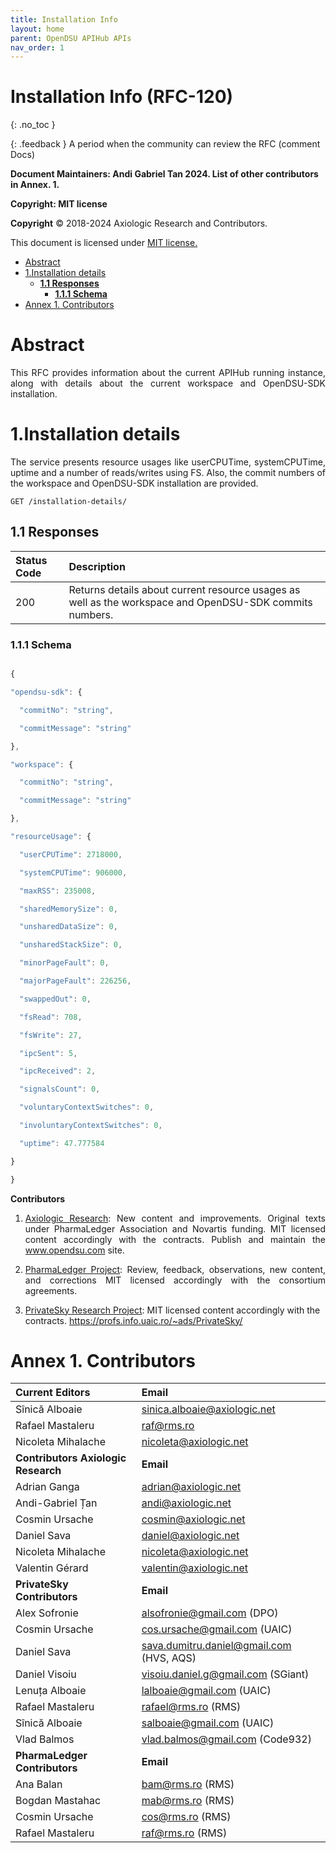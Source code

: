 ```yaml
---
title: Installation Info 
layout: home
parent: OpenDSU APIHub APIs
nav_order: 1
---
```



# **Installation Info (RFC-120)**
{: .no_toc }

{: .feedback }
A period when the community can review the RFC (comment Docs)

**Document Maintainers: Andi Gabriel Tan 2024. List of other contributors in Annex. 1.**

**Copyright: MIT license**

 **Copyright** © 2018-2024 Axiologic Research and Contributors.

This document is licensed under [MIT license.](https://en.wikipedia.org/wiki/MIT_License)


<!-- TOC -->
* [Abstract](#abstract)
* [1.Installation details](#1installation-details)
  * [**1.1 Responses**](#11-responses)
    * [**1.1.1 Schema**](#111-schema)
* [Annex 1. Contributors](#annex-1-contributors)
<!-- TOC -->


# Abstract

<p style='text-align: justify;'>This RFC provides information about the current APIHub running instance, along with details about the current workspace and OpenDSU-SDK installation.
</p>


# 1.Installation details

<p style='text-align: justify;'>The service presents resource usages like userCPUTime, systemCPUTime, uptime and a number of reads/writes using FS. Also, the commit numbers of the workspace and OpenDSU-SDK installation are provided.
</p>


    GET /installation-details/


## **1.1 Responses**

| **Status Code** | **Description**                                                                                         |
|:----------------|:--------------------------------------------------------------------------------------------------------|
| 200             | Returns details about current resource usages as well as the workspace and OpenDSU-SDK commits numbers. |



### **1.1.1 Schema**

```js

{

"opendsu-sdk": {

  "commitNo": "string",

  "commitMessage": "string"

},

"workspace": {

  "commitNo": "string",

  "commitMessage": "string"

},

"resourceUsage": {

  "userCPUTime": 2718000,

  "systemCPUTime": 906000,

  "maxRSS": 235008,

  "sharedMemorySize": 0,

  "unsharedDataSize": 0,

  "unsharedStackSize": 0,

  "minorPageFault": 0,

  "majorPageFault": 226256,

  "swappedOut": 0,

  "fsRead": 708,

  "fsWrite": 27,

  "ipcSent": 5,

  "ipcReceived": 2,

  "signalsCount": 0,

  "voluntaryContextSwitches": 0,

  "involuntaryContextSwitches": 0,

  "uptime": 47.777584

}

}

```
**Contributors**


1. <p style='text-align: justify;'><a href="www.axiologic.net">Axiologic Research</a>: New content and improvements. Original texts under PharmaLedger Association and Novartis funding. MIT licensed content accordingly with the contracts. Publish and maintain the <a href="www.opendsu.com">www.opendsu.com</a> site.

2. <p style='text-align: justify;'><a href="www.pharmaledger.eu">PharmaLedger Project</a>: Review, feedback, observations, new content, and corrections MIT licensed accordingly with the consortium agreements.

3. <a href="www.privatesky.xyz">PrivateSky Research Project</a>: MIT licensed content accordingly with the contracts. https://profs.info.uaic.ro/~ads/PrivateSky/


# Annex 1. Contributors

| **Current Editors**                                   | **Email**                                                      |
|:------------------------------------------------------|:---------------------------------------------------------------|
| Sînică Alboaie                                        | sinica.alboaie@axiologic.net                                   |
| Rafael Mastaleru                                      | raf@rms.ro                                                     |
| Nicoleta Mihalache                                    | nicoleta@axiologic.net                                         |
| **Contributors Axiologic Research**                   | **Email**                                                      |
| Adrian Ganga                                          | adrian@axiologic.net                                           |
| Andi-Gabriel Țan                                      | andi@axiologic.net                                             |
| Cosmin Ursache                                        | cosmin@axiologic.net                                           |
| Daniel Sava                                           | daniel@axiologic.net                                           |
| Nicoleta Mihalache                                    | nicoleta@axiologic.net                                         |
| Valentin Gérard                                       | valentin@axiologic.net                                         |
| **PrivateSky Contributors**                           | **Email**                                                      |
| Alex Sofronie                                         | alsofronie@gmail.com (DPO)                                     |
| Cosmin Ursache                                        | cos.ursache@gmail.com (UAIC)                                   |
| Daniel Sava                                           | sava.dumitru.daniel@gmail.com (HVS, AQS)                       |
| Daniel Visoiu                                         | visoiu.daniel.g@gmail.com (SGiant)                             |
| Lenuța Alboaie                                        | lalboaie@gmail.com (UAIC)                                      |
| Rafael Mastaleru                                      | rafael@rms.ro (RMS)                                            |
| Sînică Alboaie                                        | salboaie@gmail.com (UAIC)                                      |
| Vlad Balmos                                           | vlad.balmos@gmail.com (Code932)                                |
| **PharmaLedger Contributors**                         | **Email**                                                      |
| Ana Balan                                             | bam@rms.ro (RMS)                                               |
| Bogdan Mastahac                                       | mab@rms.ro (RMS)                                               |
| Cosmin Ursache                                        | cos@rms.ro (RMS)                                               |
| Rafael Mastaleru                                      | raf@rms.ro (RMS)                                               |



